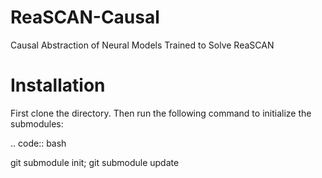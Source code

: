 # ReaSCAN-Causal
Causal Abstraction of Neural Models Trained to Solve ReaSCAN

Installation
==========================================================================
First clone the directory. Then run the following command to initialize the submodules:

.. code:: bash

   git submodule init; git submodule update
